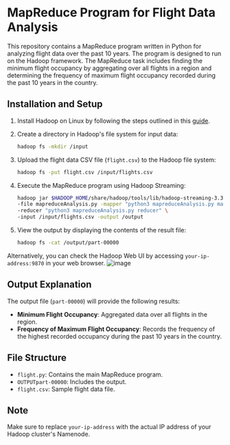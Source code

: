 # MapReduce Program for Flight Data Analysis

This repository contains a MapReduce program written in Python for analyzing flight data over the past 10 years. The program is designed to run on the Hadoop framework. The MapReduce task includes finding the minimum flight occupancy by aggregating over all flights in a region and determining the frequency of maximum flight occupancy recorded during the past 10 years in the country.

## Installation and Setup

1. Install Hadoop on Linux by following the steps outlined in this [guide](https://medium.com/@abhikdey06/apache-hadoop-3-3-6-installation-on-ubuntu-22-04-14516bceec85).

2. Create a directory in Hadoop's file system for input data:
    ```bash
    hadoop fs -mkdir /input
    ```

3. Upload the flight data CSV file (`flight.csv`) to the Hadoop file system:
    ```bash
    hadoop fs -put flight.csv /input/flights.csv
    ```

4. Execute the MapReduce program using Hadoop Streaming:
    ```bash
    hadoop jar $HADOOP_HOME/share/hadoop/tools/lib/hadoop-streaming-3.3.6.jar \
    -file mapreduceAnalysis.py -mapper "python3 mapreduceAnalysis.py mapper" \
    -reducer "python3 mapreduceAnalysis.py reducer" \
    -input /input/flights.csv -output /output
    ```

5. View the output by displaying the contents of the result file:
    ```bash
    hadoop fs -cat /output/part-00000
    ```

Alternatively, you can check the Hadoop Web UI by accessing `your-ip-address:9870` in your web browser.
![image](https://github.com/Sahithya2003/mapreduce_flight/assets/92243343/73fa693b-275c-4178-b1d3-4e833e8099c0)

## Output Explanation

The output file (`part-00000`) will provide the following results:
- **Minimum Flight Occupancy**: Aggregated data over all flights in the region.
- **Frequency of Maximum Flight Occupancy**: Records the frequency of the highest recorded occupancy during the past 10 years in the country.

## File Structure

- `flight.py`: Contains the main MapReduce program.
- `OUTPUTpart-00000`: Includes the output.
- `flight.csv`: Sample flight data file.

## Note
Make sure to replace `your-ip-address` with the actual IP address of your Hadoop cluster's Namenode.
